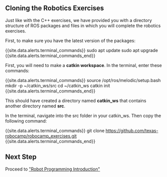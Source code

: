 ## Cloning the Robotics Exercises

Just like with the C++ exercises, we have provided you with a directory structure of ROS packages and files in which you will complete the robotics exercises. 

First, to make sure you have the latest version of the packages:

{{site.data.alerts.terminal_commands}}
sudo apt update
sudo apt upgrade
{{site.data.alerts.terminal_commands_end}}

First, you will need to make a **catkin workspace**. In the terminal, enter these commands:

{{site.data.alerts.terminal_commands}}
source /opt/ros/melodic/setup.bash
mkdir -p ~/catkin_ws/src
cd ~/catkin_ws
catkin init
{{site.data.alerts.terminal_commands_end}}

This should have created a directory named **catkin_ws** that contains another directory named **src**.

In the terminal, navigate into the src folder in your catkin_ws. Then copy the following command:

{{site.data.alerts.terminal_commands}}
git clone https://github.com/texas-robocamp/robocamp_exercises.git
{{site.data.alerts.terminal_commands_end}}

## Next Step

Proceed to ["Robot Programming Introduction"](robot_programming_introduction.html)
